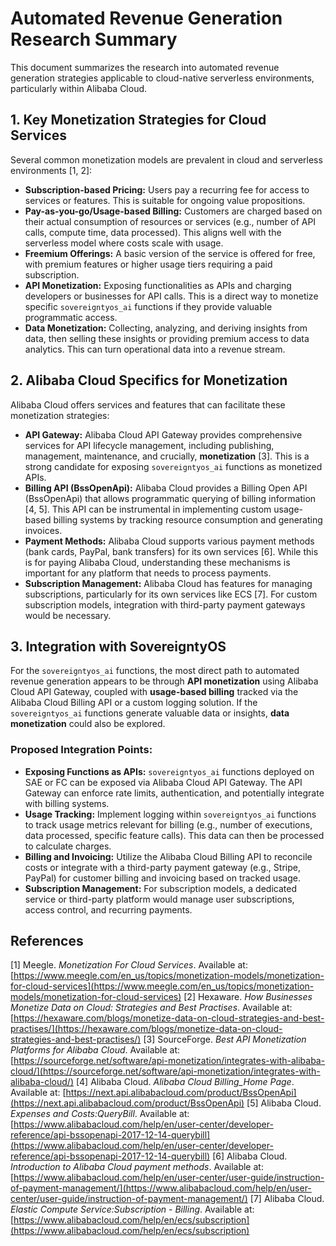 # Automated Revenue Generation Research Summary

This document summarizes the research into automated revenue generation strategies applicable to cloud-native serverless environments, particularly within Alibaba Cloud.

## 1. Key Monetization Strategies for Cloud Services

Several common monetization models are prevalent in cloud and serverless environments [1, 2]:

*   **Subscription-based Pricing:** Users pay a recurring fee for access to services or features. This is suitable for ongoing value propositions.
*   **Pay-as-you-go/Usage-based Billing:** Customers are charged based on their actual consumption of resources or services (e.g., number of API calls, compute time, data processed). This aligns well with the serverless model where costs scale with usage.
*   **Freemium Offerings:** A basic version of the service is offered for free, with premium features or higher usage tiers requiring a paid subscription.
*   **API Monetization:** Exposing functionalities as APIs and charging developers or businesses for API calls. This is a direct way to monetize specific `sovereigntyos_ai` functions if they provide valuable programmatic access.
*   **Data Monetization:** Collecting, analyzing, and deriving insights from data, then selling these insights or providing premium access to data analytics. This can turn operational data into a revenue stream.

## 2. Alibaba Cloud Specifics for Monetization

Alibaba Cloud offers services and features that can facilitate these monetization strategies:

*   **API Gateway:** Alibaba Cloud API Gateway provides comprehensive services for API lifecycle management, including publishing, management, maintenance, and crucially, **monetization** [3]. This is a strong candidate for exposing `sovereigntyos_ai` functions as monetized APIs.
*   **Billing API (BssOpenApi):** Alibaba Cloud provides a Billing Open API (BssOpenApi) that allows programmatic querying of billing information [4, 5]. This API can be instrumental in implementing custom usage-based billing systems by tracking resource consumption and generating invoices.
*   **Payment Methods:** Alibaba Cloud supports various payment methods (bank cards, PayPal, bank transfers) for its own services [6]. While this is for paying Alibaba Cloud, understanding these mechanisms is important for any platform that needs to process payments.
*   **Subscription Management:** Alibaba Cloud has features for managing subscriptions, particularly for its own services like ECS [7]. For custom subscription models, integration with third-party payment gateways would be necessary.

## 3. Integration with SovereigntyOS

For the `sovereigntyos_ai` functions, the most direct path to automated revenue generation appears to be through **API monetization** using Alibaba Cloud API Gateway, coupled with **usage-based billing** tracked via the Alibaba Cloud Billing API or a custom logging solution. If the `sovereigntyos_ai` functions generate valuable data or insights, **data monetization** could also be explored.

### Proposed Integration Points:

*   **Exposing Functions as APIs:** `sovereigntyos_ai` functions deployed on SAE or FC can be exposed via Alibaba Cloud API Gateway. The API Gateway can enforce rate limits, authentication, and potentially integrate with billing systems.
*   **Usage Tracking:** Implement logging within `sovereigntyos_ai` functions to track usage metrics relevant for billing (e.g., number of executions, data processed, specific feature calls). This data can then be processed to calculate charges.
*   **Billing and Invoicing:** Utilize the Alibaba Cloud Billing API to reconcile costs or integrate with a third-party payment gateway (e.g., Stripe, PayPal) for customer billing and invoicing based on tracked usage.
*   **Subscription Management:** For subscription models, a dedicated service or third-party platform would manage user subscriptions, access control, and recurring payments.

## References

[1] Meegle. *Monetization For Cloud Services*. Available at: [https://www.meegle.com/en_us/topics/monetization-models/monetization-for-cloud-services](https://www.meegle.com/en_us/topics/monetization-models/monetization-for-cloud-services)
[2] Hexaware. *How Businesses Monetize Data on Cloud: Strategies and Best Practises*. Available at: [https://hexaware.com/blogs/monetize-data-on-cloud-strategies-and-best-practises/](https://hexaware.com/blogs/monetize-data-on-cloud-strategies-and-best-practises/)
[3] SourceForge. *Best API Monetization Platforms for Alibaba Cloud*. Available at: [https://sourceforge.net/software/api-monetization/integrates-with-alibaba-cloud/](https://sourceforge.net/software/api-monetization/integrates-with-alibaba-cloud/)
[4] Alibaba Cloud. *Alibaba Cloud Billing_Home Page*. Available at: [https://next.api.alibabacloud.com/product/BssOpenApi](https://next.api.alibabacloud.com/product/BssOpenApi)
[5] Alibaba Cloud. *Expenses and Costs:QueryBill*. Available at: [https://www.alibabacloud.com/help/en/user-center/developer-reference/api-bssopenapi-2017-12-14-querybill](https://www.alibabacloud.com/help/en/user-center/developer-reference/api-bssopenapi-2017-12-14-querybill)
[6] Alibaba Cloud. *Introduction to Alibaba Cloud payment methods*. Available at: [https://www.alibabacloud.com/help/en/user-center/user-guide/instruction-of-payment-management/](https://www.alibabacloud.com/help/en/user-center/user-guide/instruction-of-payment-management/)
[7] Alibaba Cloud. *Elastic Compute Service:Subscription - Billing*. Available at: [https://www.alibabacloud.com/help/en/ecs/subscription](https://www.alibabacloud.com/help/en/ecs/subscription)

